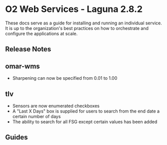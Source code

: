 # O2 Web Services - Laguna 2.8.2

These docs serve as a guide for installing and running an individual service. It is up to the organization's best practices on how to orchestrate and configure the applications at scale.

## Release Notes

## omar-wms
* Sharpening can now be specified from 0.01 to 1.00

## tlv
* Sensors are now enumerated checkboxes
* A "Last X Days" box is supplied for users to search from the end date a certain number of days
* The ability to search for all FSG except certain values has been added


## Guides
